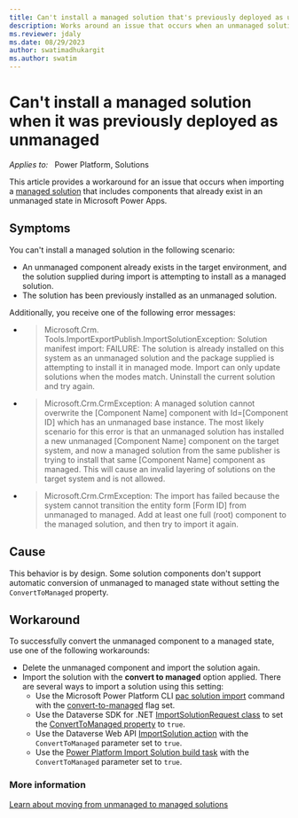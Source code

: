 ```yaml
---
title: Can't install a managed solution that's previously deployed as unmanaged in Power Apps
description: Works around an issue that occurs when an unmanaged solution is already installed and you try to install a later version of it in managed mode in Microsoft Power Apps. 
ms.reviewer: jdaly
ms.date: 08/29/2023
author: swatimadhukargit
ms.author: swatim
---
```

# Can't install a managed solution when it was previously deployed as unmanaged

_Applies to:_ &nbsp; Power Platform, Solutions

This article provides a workaround for an issue that occurs when importing a [managed solution](/dynamics365/customerengagement/on-premises/developer/introduction-solutions?view=op-9-1#unmanaged-and-managed-solutions) that includes components that already exist in an unmanaged state in Microsoft Power Apps.

## Symptoms

You can't install a managed solution in the following scenario:

- An unmanaged component already exists in the target environment, and the solution supplied during import is attempting to install as a managed solution.
- The solution has been previously installed as an unmanaged solution.

Additionally, you receive one of the following error messages:

- > Microsoft.Crm. Tools.ImportExportPublish.ImportSolutionException: Solution manifest import: FAILURE: The solution is already installed on this system as an unmanaged solution and the package supplied is attempting to install it in managed mode. Import can only update solutions when the modes match. Uninstall the current solution and try again.

- > Microsoft.Crm.CrmException: A managed solution cannot overwrite the [Component Name] component  with Id=[Component ID] which has an unmanaged base instance.  The most likely scenario for this error is that an unmanaged solution has installed a new unmanaged [Component Name] component on the target system, and now a managed solution from the same publisher is trying to install that same [Component Name] component as managed.  This will cause an invalid layering of solutions on the target system and is not allowed.

- > Microsoft.Crm.CrmException: The import has failed because the system cannot transition the entity form [Form ID] from unmanaged to managed. Add at least one full (root) component to the managed solution, and then try to import it again.

## Cause

This behavior is by design. Some solution components don't support automatic conversion of unmanaged to managed state without setting the `ConvertToManaged` property.

## Workaround

To successfully convert the unmanaged component to a managed state, use one of the following workarounds:

- Delete the unmanaged component and import the solution again.
- Import the solution with the **convert to managed** option applied. There are several ways to import a solution using this setting:
  - Use the Microsoft Power Platform CLI [pac solution import](/power-platform/developer/cli/reference/solution#pac-solution-import) command with the [convert-to-managed](/power-platform/developer/cli/reference/solution#--convert-to-managed--cm) flag set.
  - Use the Dataverse SDK for .NET [ImportSolutionRequest class](xref:Microsoft.Crm.Sdk.Messages.ImportSolutionRequest) to set the [ConvertToManaged property](xref:Microsoft.Crm.Sdk.Messages.ImportSolutionRequest.ConvertToManaged) to `true`.
  - Use the Dataverse Web API [ImportSolution action](xref:Microsoft.Dynamics.CRM.ImportSolution) with the `ConvertToManaged` parameter set to `true`.
  - Use the [Power Platform Import Solution build task](/power-platform/alm/devops-build-tool-tasks#power-platform-import-solution) with the `ConvertToManaged` parameter set to `true`.

### More information

[Learn about moving from unmanaged to managed solutions](/power-platform/alm/move-from-unmanaged-managed-alm)
